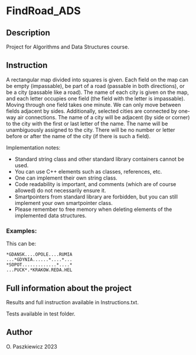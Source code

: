 # FindRoad_ADS
## Description
Project for Algorithms and Data Structures course.

## Instruction
A rectangular map divided into squares is given. Each field on the map can be empty (impassable), be part of a road (passable in both directions), or be a city (passable like a road). The name of each city is given on the map, and each letter occupies one field (the field with the letter is impassable). Moving through one field takes one minute. We can only move between fields adjacent by sides. Additionally, selected cities are connected by one-way air connections. The name of a city will be adjacent (by side or corner) to the city with the first or last letter of the name.
The name will be unambiguously assigned to the city. There will be no number or letter before or after the name of the city (if there is such a field).

Implementation notes:

- Standard string class and other standard library containers cannot be used.
- You can use C++ elements such as classes, references, etc.
- One can implement their own string class.
- Code readability is important, and comments (which are of course allowed) do not necessarily ensure it.
- Smartpointers from standard library are forbidden, but you can still implement your own smartpointer class.
- Please remember to free memory when deleting elements of the implemented data structures.

### Examples:

This can be:

    *GDANSK....OPOLE....RUMIA
    ...*GDYNIA......*....*...
    *SOPOT.............*....*
    ...PUCK*.*KRAKOW.REDA.HEL

## Full information about the project
Results and full instruction available in Instructions.txt.

Tests available in test folder.

## Author
O. Paszkiewicz 2023
